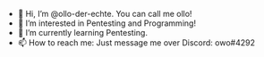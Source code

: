 - 👋 Hi, I’m @ollo-der-echte. You can call me ollo!
- 👀 I’m interested in Pentesting and Programming!
- 🌱 I’m currently learning Pentesting.
- 📫 How to reach me: Just message me over Discord: owo#4292

<!---
ollo-der-echte/ollo-der-echte is a ✨ special ✨ repository because its `README.md` (this file) appears on your GitHub profile.
You can click the Preview link to take a look at your changes.
--->
